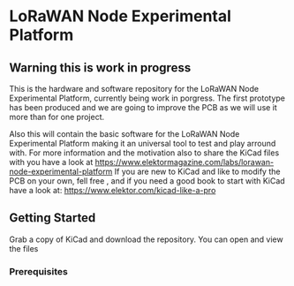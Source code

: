 # LoRaWAN Node Experimental Platform 

## Warning this is work in progress

This is the hardware and software repository for the LoRaWAN Node Experimental Platform, currently being work in porgress.
The first prototype has been produced and we are going to improve the PCB as we will use it more than for one project. 

Also this will contain the basic software for the LoRaWAN Node Experimental Platform making it an universal tool to test and play arround with.
For more information and the motivation also to share the KiCad files with you have a look at https://www.elektormagazine.com/labs/lorawan-node-experimental-platform
If you are new to KiCad and like to modify the PCB on your own, fell free , and if you need a good book to start with KiCad have a look at: https://www.elektor.com/kicad-like-a-pro

## Getting Started

Grab a copy of KiCad and download the repository. You can open and view the files 


### Prerequisites




 
